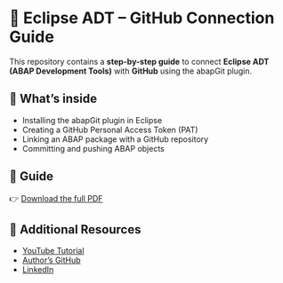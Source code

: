 # 📖 Eclipse ADT – GitHub Connection Guide

This repository contains a **step-by-step guide** to connect **Eclipse ADT (ABAP Development Tools)** with **GitHub** using the abapGit plugin.  

## 📌 What’s inside
- Installing the abapGit plugin in Eclipse  
- Creating a GitHub Personal Access Token (PAT)  
- Linking an ABAP package with a GitHub repository  
- Committing and pushing ABAP objects  

## 📂 Guide
👉 [Download the full PDF](Eclipse%20-%20Github%20Connection%20(ankitsinghk).pdf)

## 🔗 Additional Resources
- [YouTube Tutorial](https://youtu.be/pEY5I29pIak?si=g8H76GzqZ-okyzuI)  
- [Author’s GitHub](https://github.com/iAnkitSinghK)  
- [LinkedIn](https://www.linkedin.com/in/ankit-kumar-singh-185620322/)
